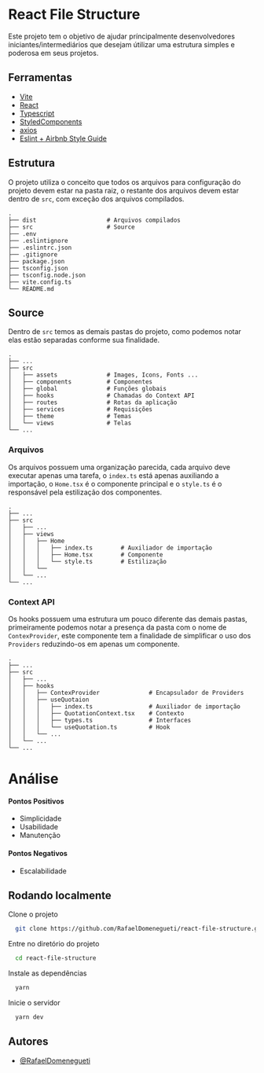 
# React File Structure

Este projeto tem o objetivo de ajudar príncipalmente desenvolvedores iniciantes/intermediários que desejam útilizar uma estrutura simples e poderosa em seus projetos.


## Ferramentas

- [Vite](https://github.com/vitejs/vite)
- [React](https://github.com/facebook/react)
- [Typescript](https://github.com/Microsoft/TypeScript)
- [StyledComponents](https://github.com/styled-components/styled-components)
- [axios](https://github.com/axios/axios)
- [Eslint + Airbnb Style Guide](https://github.com/airbnb/javascript/tree/master/packages/eslint-config-airbnb)
## Estrutura

O projeto utiliza o conceito que todos os arquivos para configuração do projeto devem estar na pasta raiz, o restante dos arquivos devem estar dentro de `src`, com exceção dos arquivos compilados. 

    .
    ├── dist                    # Arquivos compilados
    ├── src                     # Source
    ├── .env                    
    ├── .eslintignore
    ├── .eslintrc.json
    ├── .gitignore
    ├── package.json
    ├── tsconfig.json
    ├── tsconfig.node.json
    ├── vite.config.ts
    └── README.md


## Source

Dentro de `src` temos as demais pastas do projeto, como podemos notar elas estão separadas conforme sua finalidade.

    .
    ├── ...
    ├── src
    │   ├── assets              # Images, Icons, Fonts ...
    │   ├── components          # Componentes
    │   ├── global              # Funções globais
    │   ├── hooks               # Chamadas do Context API
    │   ├── routes              # Rotas da aplicação
    │   ├── services            # Requisições
    │   ├── theme               # Temas
    │   └── views               # Telas
    └── ...

### Arquivos

Os arquivos possuem uma organização parecida, cada arquivo deve executar apenas uma tarefa, o `index.ts` está apenas auxiliando a importação, o `Home.tsx` é o componente principal e o `style.ts` é o responsável pela estilização dos componentes.

    .
    ├── ...
    ├── src
    │   ├── ...
    │   ├── views
    │   │   ├── Home
    │   │   │   ├── index.ts        # Auxiliador de importação
    │   │   │   ├── Home.tsx        # Componente
    │   │   │   └── style.ts        # Estilização
    │   │   └──   
    │   └── ...
    └── ...


### Context API

Os hooks possuem uma estrutura um pouco diferente das demais pastas, primeiramente podemos notar a presença da pasta com o nome de `ContexProvider`, este componente tem a finalidade de simplificar o uso dos `Providers` reduzindo-os em apenas um componente.

    .
    ├── ...
    ├── src
    │   ├── ...
    │   ├── hooks
    │   │   ├── ContexProvider              # Encapsulador de Providers
    │   │   ├── useQuotaion
    │   │   │   ├── index.ts                # Auxiliador de importação
    │   │   │   ├── QuotationContext.tsx    # Contexto
    │   │   │   ├── types.ts                # Interfaces
    │   │   │   └── useQuotation.ts         # Hook
    │   │   └── ...
    │   └── ...
    └── ...
# Análise

#### Pontos Positivos

- Simplicidade
- Usabilidade
- Manutenção

#### Pontos Negativos

- Escalabilidade
## Rodando localmente

Clone o projeto
```bash
  git clone https://github.com/RafaelDomenegueti/react-file-structure.git
```

Entre no diretório do projeto
```bash
  cd react-file-structure
```

Instale as dependências
```bash
  yarn 
```

Inicie o servidor
```bash
  yarn dev
```


## Autores

- [@RafaelDomenegueti](https://github.com/RafaelDomenegueti)
